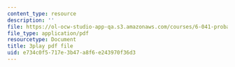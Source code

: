 ```yaml
---
content_type: resource
description: ''
file: https://ol-ocw-studio-app-qa.s3.amazonaws.com/courses/6-041-probabilistic-systems-analysis-and-applied-probability-fall-2010/e734c0f5717e3b47a8f6e243970f36d3_IkbkEtOOC1Y.pdf
file_type: application/pdf
resourcetype: Document
title: 3play pdf file
uid: e734c0f5-717e-3b47-a8f6-e243970f36d3
---
```

